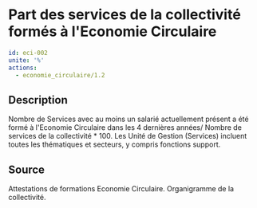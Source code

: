 # Part des services de la collectivité formés à l'Economie Circulaire
```yaml
id: eci-002
unite: '%'
actions:
  - economie_circulaire/1.2
```
## Description
Nombre de Services avec au moins un salarié actuellement présent a été formé à l'Economie Circulaire dans les 4 dernières années/ Nombre de services de la collectivité * 100. Les Unité de Gestion (Services) incluent toutes les thématiques et secteurs, y compris fonctions support.

## Source
Attestations de formations Economie Circulaire. Organigramme de la collectivité.

